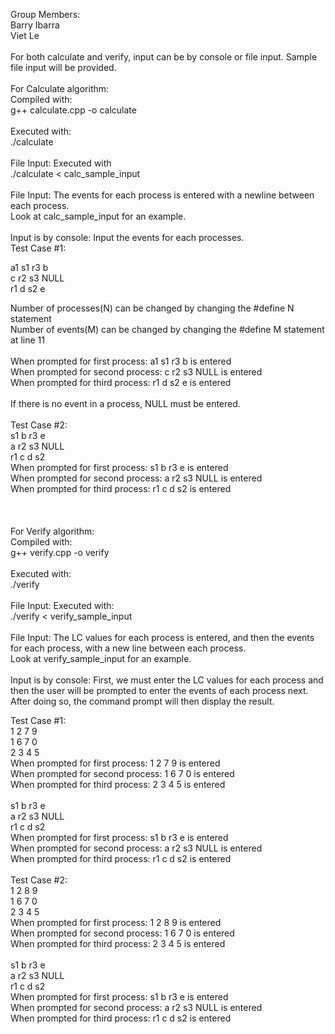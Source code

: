 Group Members: </br>
Barry Ibarra </br>
Viet Le</br>
</br>
For both calculate and verify, input can be by console or file input. Sample file input will be provided.</br>
</br>
For Calculate algorithm:</br>
Compiled with:</br>
g++ calculate.cpp -o calculate</br>
</br>
Executed with:</br>
./calculate</br>
</br>
File Input: Executed with </br>
./calculate < calc_sample_input</br>
</br>
File Input: The events for each process is entered with a newline between each process.</br>
Look at calc_sample_input for an example.</br>
</br>
Input is by console: Input the events for each processes. </br>
Test Case #1:</br>

a1 s1 r3 b </br>
c r2 s3 NULL </br>
r1 d s2 e </br>

Number of processes(N) can be changed by changing the #define N statement </br>
Number of events(M) can be changed by changing the #define M statement at line 11</br>
</br>
When prompted for first process: a1 s1 r3 b is entered</br>
When prompted for second process: c r2 s3 NULL is entered</br>
When prompted for third process: r1 d s2 e is entered</br>
</br>
If there is no event in a process, NULL must be entered.</br></br>
Test Case #2:</br>
s1 b r3 e</br>
a r2 s3 NULL</br>
r1 c d s2</br>
When prompted for first process: s1 b r3 e is entered</br>
When prompted for second process: a r2 s3 NULL is entered</br>
When prompted for third process: r1 c d s2 is entered</br>
</br>
</br>
</br>
For Verify algorithm: </br>
Compiled with:</br>
g++ verify.cpp -o verify</br>
</br>
Executed with:</br>
./verify</br>
</br>
File Input: Executed with: </br>
./verify < verify_sample_input</br>
</br>
File Input: The LC values for each process is entered, and then the events for each process, with a new line between each process.</br>
Look at verify_sample_input for an example.</br>
</br>
Input is by console: First, we must enter the LC values for each process and then the user will be prompted to enter the events of each process next. After doing so, the command prompt will then display the result.</br>

Test Case #1: </br>
1 2 7 9</br>
1 6 7 0</br>
2 3 4 5</br>
When prompted for first process: 1 2 7 9 is entered</br>
When prompted for second process: 1 6 7 0 is entered</br>
When prompted for third process: 2 3 4 5 is entered</br>
</br>
s1 b r3 e</br>
a r2 s3 NULL</br>
r1 c d s2</br>
When prompted for first process: s1 b r3 e is entered</br>
When prompted for second process: a r2 s3 NULL is entered</br>
When prompted for third process: r1 c d s2 is entered</br>
</br>
Test Case #2: </br>
1 2 8 9 </br>
1 6 7 0 </br>
2 3 4 5 </br>
When prompted for first process: 1 2 8 9 is entered</br>
When prompted for second process: 1 6 7 0 is entered</br>
When prompted for third process: 2 3 4 5 is entered</br>
</br>
s1 b r3 e</br>
a r2 s3 NULL</br>
r1 c d s2</br>
When prompted for first process: s1 b r3 e is entered</br>
When prompted for second process: a r2 s3 NULL is entered</br>
When prompted for third process: r1 c d s2 is entered</br>
